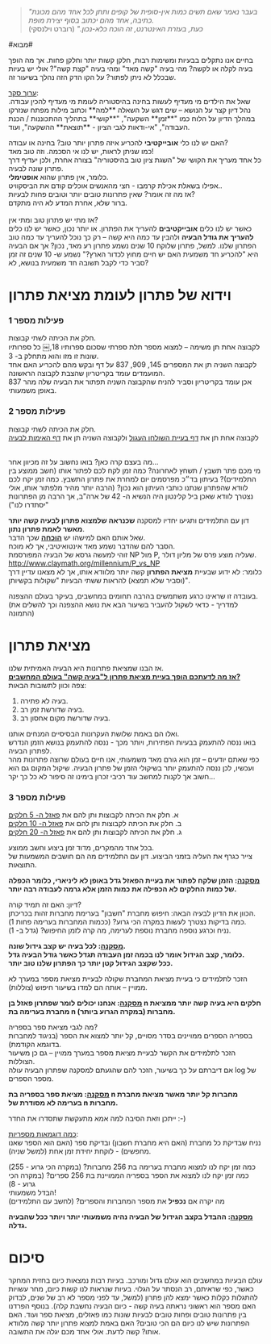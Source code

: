 > *"בעבר נאמר שאם תשים כמות אין-סופית של קופים ותתן לכל אחד מהם מכונת כתיבה, אחד מהם יכתוב בסוףיצירת מופת. <br>כעת, בעזרת האינטרנט, זה הוכח כלא-נכון."* (רוברט וילנסקי)

#מבוא#

בחיים אנו נתקלים בבעיות ומשימות רבות, חלקן קשות יותר וחלקן פחות. אך מה הופך בעיה לקלה או לקשה? מהי בעיה "קשה מאד" ומהי בעיה "קצת קשה"? אולי יש בעיות שבכלל לא ניתן לפתור? 
על הקו הדק הזה נהלך בשיעור זה.

<u>
ערוך סקר</u>:
<br>
שאל את הילדים מי מעדיף לעשות בחינה בהיסטוריה לעומת מי מעדיף להכין עבודה. נהל דיון קצר על הנושא – שים דגש על השאלה **למה** וכתוב מילות מפתח שנזרקו במהלך הדיון על הלוח כמו "**זמן** השקעה", "**קושי** בתהליך ההתכוננות / הכנת העבודה", "אי-ודאות לגבי הציון - **תוצאת** ההשקעה", ועוד.

האם יש לנו כלי **אובייקטיבי** להכריע איזה פתרון יותר טוב? בחינה או עבודה?
<br>
 כמו שניתן לראות, יש לנו אי הסכמה. וזה טוב מאד! 
<br>
 כל אחד מעריך את הקושי של "השגת ציון טוב בהיסטוריה" בצורה אחרת, ולכן יעדיף דרך פתרון שונה לבעיה. 
<br>
 כלומר, אין פתרון שהוא **אופטימלי**.
<br>
אפילו בשאלת אכילת קרמבו - חצי מהאנשים אוכלים קודם את הביסקוויט..
<br>
אז מה זה אומר? שאין פתרונות טובים יותר וטובים פחות לבעיות?
<br>
ברור שלא, אחרת המדע לא היה מתקדם.
<br><br>
אז מתי יש פתרון טוב ומתי אין?
<br>
כאשר יש לנו כלים **אובייקטיבים** להעריך את הפתרון. או יותר נכון, כאשר יש לנו כלים **להעריך את גודל הבעיה** ולהבין עד כמה היא קשה – רק כך נוכל להעריך עד כמה טוב הפתרון שלנו. 
למשל, פתרון שלוקח 10 שנים נשמע פתרון רע מאד, נכון? אך אם הבעיה היא "להכריע חד משמעית האם יש חיים מחוץ לכדור הארץ?" נשמע ש- 10 שנים זה זמן סביר כדי לקבל תשובה חד משמעית בנושא, לא?

# וידוא של פתרון לעומת מציאת פתרון #
### פעילות מספר 1 ###

חלק את הכיתה לשתי קבוצות.
<br>
 לקבוצה אחת תן משימה – למצוא מספר תלת ספרתי שסכום ספרותיו 18,￼ 
 כל ספרותיו שונות זו מזו והוא מתחלק ב- 3. 
<br>
 לקבוצה השניה תן את המספרים 145, 909, 837 על דף ובקש מהם להכריע האם אחד המועמדים עומד בקריטריון 
 שהצבת לקבוצה הראשונה.
<br>
 837 אכן עומד בקריטריון וסביר להניח שהקבוצה השניה תפתור את הבעיה שלה מהר באופן משמעותי.

### פעילות מספר 2 ###

חלק את הכיתה לשתי קבוצות.
<br>
לקבוצה אחת תן את
[דף בעיית השולחן העגול](complexity/appendix-a.html "")
 ולקבוצה השניה תן את 
[דף האימות לבעיה](complexity/appendix-b.html "")

<br>
מה בעצם קרה כאן? בואו נחשוב על זה מכיוון אחר...
<br>
מי מכם פתר תשבץ / תשחץ לאחרונה?  
כמה זמן לקח לכם לפתור אותו (חשב ממוצע בין התלמידים)?  
  בעיתון בד״כ מפרסמים יום למחרת את פתרון התשבץ.  
 כמה זמן יקח לכם לוודא שהפתרון שנתנו כותבי העיתון הוא נכון? (הרבה יותר מהיר מלפתור אותו, אולי נצטרך לוודא שאכן ביל קלינטון היה הנשיא ה- 42 של ארה"ב, אך הרבה מן הפתרונות "יסתדרו לנו")
 
 דון עם התלמידים ותגיעו יחדיו למסקנה **שכנראה שלמצוא פתרון לבעיה קשה יותר מאשר לאמת פתרון נתון**.  
 שאל אותם האם למישהו יש <u>**הוכחה**</u> שכך הדבר.  
 הסבר להם שהדבר נשמע מאד אינטואיטיבי, אך לא מוכח.  
 זוהי למעשה גרסא של הבעיה המפורסמת NP מול P, שעליה מוצע פרס של מליון דולר.  
http://www.claymath.org/millennium/P_vs_NP  
כלומר: לא ידוע שבעיית **מציאת הפתרון** קשה יותר מלוודא אותו, 
אך לא מצאנו עדיין דרך (וסביר שלא תמצא) להראות ששתי הבעיות "שקולות בקשיותן".

  בעובדה זו שראינו כרגע משתמשים בהרבה תחומים במחשבים, בעיקר בעולם ההצפנה.  (למדריך - כדאי לשקול להעביר בשיעור הבא את נושא ההצפנה וכך להשלים את התמונה)
# מציאת פתרון #

  אז הבנו שמציאת פתרונות היא הבעיה האמיתית שלנו.  
<u>
    **אז מה לדעתכם הופך בעיית מציאת פתרון ל"בעיה קשה" בעולם המחשבים?**  
</u>
צפה וכוון לתשובות הבאות:

1. בעיה לא פתירה. 
2. בעיה שדורשת זמן רב. 
3. בעיה שדורשת מקום אחסון רב.
  
ואלו הם באמת שלושת העקרונות הבסיסיים המנחים אותנו.  
בואו ננסה להתעמק בבעיות הפתירות, ויותר מכך - ננסה להתעמק בנושא הזמן הנדרש לפתרון הבעיה.  
כפי שאתם יודעים – זמן הוא גורם מאד משמעותי, אנו חיים בעולם שרוצה פתרונות מהר ועכשיו, לכן ננסה להתעמק יותר בשיקולי הזמן של פתרון הבעיה. שיקול המקום גם הוא חשוב אך לקנות למחשב עוד רכיבי זכרון בימינו זה סיפור לא כל כך יקר...

### פעילות מספר 3 ###

א. חלק את הכיתה לקבוצות ותן להם את 
[פאזל ה- 5 חלקים](complexity/appendix-c.html "")  
ב. חלק את הכיתה לקבוצות ותן להם את 
[פאזל ה- 10 חלקים](complexity/appendix-d.html "")  
ג. חלק את הכיתה לקבוצות ותן להם את 
[פאזל ה- 20 חלקים](complexity/appendix-e.html "")  

  בכל אחד מהמקרים, מדוד זמן ביצוע וחשב ממוצע.  
צייר כגרף את העליה בזמני הביצוע. דון עם התלמידים מה הם חושבים המשמעות של התוצאות.

**<u>מסקנה</u>: הזמן שלקח לפתור את בעיית הפאזל גדל באופן לא ליניארי, 
כלומר הכפלה של כמות החלקים לא הכפילה את כמות הזמן אלא גרמה לעבודה רבה יותר.**

דיון: האם זה תמיד קורה?   
הכוון את הדיון לבעיה הבאה: חיפוש מחברת "חשבון" בערימת מחברות זהות בכריכתן.   
כמה בדיקות נצטרך לעשות במקרה הכי גרוע? (ככמות המחברות בערימה פחות 1).   
נניח וכרגע נוספה מחברת נוספת לערימה, מה קרה לזמן החיפוש? (גדל ב- 1).

**<u>מסקנה</u>: לכל בעיה יש קצב גידול שונה.   
כלומר, קצב הגידול אומר לנו בכמה זמן העבודה תגדל כאשר גודל הבעיה גדל.   
ככל שקצב הגידול קטן יותר כך הפתרון שלנו טוב יותר.**

הזכר לתלמידים כי בעיית מציאת המחברת שקולה לבעיית מציאת מספר במערך לא ממויין – אותה הם למדו בשיעור חיפוש (צוללות).

**<u>מסקנה</u>: אנחנו יכולים לומר שפתרון פאזל בן n חלקים היא בעיה קשה יותר ממציאת מחברת בערימה בת n מחברות (במקרה הגרוע ביותר).**

מה לגבי מציאת ספר בספריה?   
בספריה הספרים ממויינים בסדר מסויים, קל יותר למצוא את הספר (בניגוד למחברות בדוגמא הקודמת).  
 הזכר לתלמידים את הקשר לבעיית מציאת מספר במערך ממויין – גם כן משיעור הצוללות.  
  אם דיברתם על כך בשיעור, הזכר להם שהגעתם למסקנה שפתרון הבעיה עולה log של מספר הספרים.  
  
**<u>מסקנה</u>: מציאת ספר בספריה בת n מחברות קל יותר מאשר מציאת מחברת בערימה לא מסודרת של n מחברות.**

ייתכן וזאת הסיבה למה אמא מתעקשת שתסדרו את החדר :-)

<u>כמה דוגמאות מספריות</u>:  
נניח שבדיקת כל מחברת (האם היא מחברת חשבון) ובדיקת ספר (האם הוא הספר שאנו מחפשים) - לוקחת יחידת זמן אחת (למשל שניה).  

כמה זמן יקח לנו למצוא מחברת בערימה בת 256 מחברות? (במקרה הכי גרוע - 255)  
כמה זמן יקח לנו למצוא את הספר בספריה הממויינת בת 256 ספרים? (במקרה הכי גרוע - 8)  
הבדל משמעותי!  
מה יקרה אם **נכפיל** את מספר המחברות והספרים? (לחשב עם התלמידים)

**<u>מסקנה</u>: ההבדל בקצב הגידול של הבעיה נהיה משמעותי יותר ויותר ככל שהבעיה גדלה.**

# סיכום #

עולם הבעיות במחשבים הוא עולם גדול ומורכב. בעיות רבות נמצאות כיום בחזית המחקר כאשר, כפי שראיתם, רב הנסתר על הגלוי. בעיות שנראות לנו קשות כיום, מחר עשויות להתגלות כקלות כאשר ימצא להן פתרון (למשל, עד לפני מספר לא רב של שנים, לבדוק האם מספר הוא ראשוני נראתה בעיה קשה - כיום הבעיה נחשבת קלה). בנוסף הפרדנו בין פתרונות טובים ופחות טובים לבעיות שונות כמו פאזלים, מציאת ספר ועוד. האם הפתרונות שיש לנו כיום הם הכי טובים? האם באמת למצוא פתרון יותר קשה מלוודא אותו? קשה לדעת. אולי אחד מכם יגלה את התשובה. 
